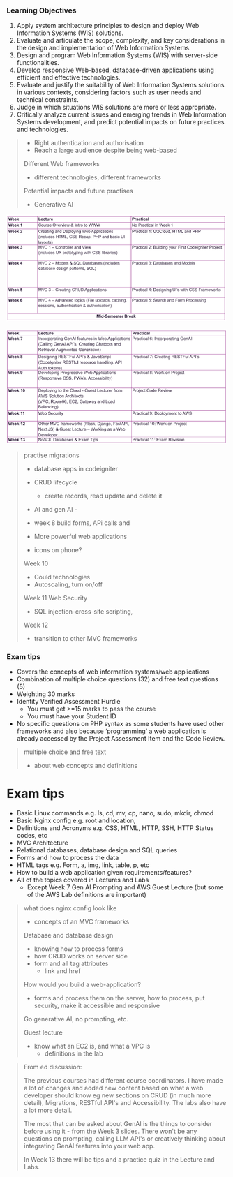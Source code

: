 ### Learning Objectives

1. Apply system architecture principles to design and deploy Web Information Systems (WIS) solutions.
2. Evaluate and articulate the scope, complexity, and key considerations in the design and 
implementation of Web Information Systems.
3. Design and program Web Information Systems (WIS) with server-side functionalities.
4. Develop responsive Web-based, database-driven applications using efficient and effective 
technologies.
5. Evaluate and justify the suitability of Web Information Systems solutions in various contexts, 
considering factors such as user needs and technical constraints.
6. Judge in which situations WIS solutions are more or less appropriate.
7. Critically analyze current issues and emerging trends in Web Information Systems development, and
predict potential impacts on future practices and technologies.


> - Right authentication and authorisation
> - Reach a large audience despite being web-based
>
> Different Web frameworks
> - different technologies, different frameworks
>
> Potential impacts and future practises
> - Generative AI

![alt text](assets\IMG25.PNG)

![alt text](assets\IMG26.PNG)

> practise migrations
> - database apps in codeigniter
> - CRUD lifecycle
>   - create records, read update and delete it
>
> - AI and gen AI - 
>
> - week 8 build forms, APi calls and 
> - More powerful web applications
> - icons on phone?
>
> Week 10
> - Could technologies
> - Autoscaling, turn on/off
>
> Week 11 Web Security
> - SQL injection-cross-site scripting, 
>
> Week 12
> - transition to other MVC frameworks

### Exam tips

- Covers the concepts of web information systems/web applications
- Combination of multiple choice questions (32) and free text questions (5)
- Weighting 30 marks
- Identity Verified Assessment Hurdle
  - You must get >=15 marks to pass the course
  - You must have your Student ID
- No specific questions on PHP syntax as some students have used other 
frameworks and also because ‘programming’ a web application is already 
accessed by the Project Assessment Item and the Code Review.

> multiple choice and free text
> - about web concepts and definitions

# Exam tips
- Basic Linux commands e.g. ls, cd, mv, cp, nano, sudo, mkdir, chmod
- Basic Nginx config e.g. root and location,
- Definitions and Acronyms e.g. CSS, HTML, HTTP, SSH, HTTP Status codes, etc
- MVC Architecture
- Relational databases, database design and SQL queries
- Forms and how to process the data
- HTML tags e.g. Form, a, img, link, table, p, etc 
- How to build a web application given requirements/features?
- All of the topics covered in Lectures and Labs
  - Except Week 7 Gen AI Prompting and AWS Guest Lecture (but some of the AWS Lab definitions are important)

> what does nginx config look like
> - concepts of an MVC frameworks
>
> Database and database design
> - knowing how to process forms
> - how CRUD works on server side
> - form and all tag attributes
>   - link and href
>
> How would you build a web-application?
> - forms and process them on the server, how to process, put security, make it accessible and responsive
>
> Go generative AI, no prompting, etc.
>
> Guest lecture
> - know what an EC2 is, and what a VPC is
>   - definitions in the lab


> From ed discussion:
> 
> The previous courses had different course coordinators. I have made a lot of changes and added new content based on what a web developer should know eg new sections on CRUD (in much more detail), Migrations, RESTful API's and Accessibility. The labs also have a lot more detail.
> 
> The most that can be asked about GenAI is the things to consider before using it - from the Week 3 slides. There won't be any questions on prompting, calling LLM API's or creatively thinking about integrating GenAI features into your web app. 
> 
> In Week 13 there will be tips and a practice quiz in the Lecture and Labs.